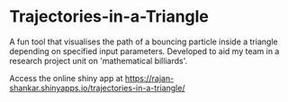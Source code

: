 # Trajectories-in-a-Triangle
A fun tool that visualises the path of a bouncing particle inside a triangle depending on specified input parameters. Developed to aid my team in a research project unit on 'mathematical billiards'.

Access the online shiny app at https://rajan-shankar.shinyapps.io/trajectories-in-a-triangle/
